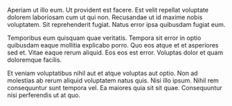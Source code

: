 Aperiam ut illo eum. Ut provident est facere. Est velit repellat voluptate dolorem laboriosam cum ut qui non. Recusandae ut id maxime nobis voluptatem. Sit reprehenderit fugiat. Natus error ipsa quibusdam fugiat eum.
 Temporibus eum quisquam quae veritatis. Tempora sit error in optio quibusdam eaque mollitia explicabo porro. Quo eos atque et et asperiores sed et. Vitae eaque rerum aliquid. Eos eos est error. Voluptas dolor et quam doloremque facilis.
 Et veniam voluptatibus nihil aut et atque voluptas aut optio. Non ad molestias ab rerum aliquid voluptatem natus quis. Nisi illo ipsum. Nihil rem consequuntur sunt tempora vel. Ea maiores quia sit sit quae. Consequuntur nisi perferendis ut at quo.
